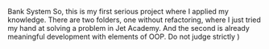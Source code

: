 Bank System
So, this is my first serious project where I applied my knowledge.
There are two folders, one without refactoring, where I just tried my hand at solving a problem in Jet Academy.
And the second is already meaningful development with elements of OOP. Do not judge strictly )
